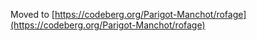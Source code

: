Moved to [https://codeberg.org/Parigot-Manchot/rofage](https://codeberg.org/Parigot-Manchot/rofage)
